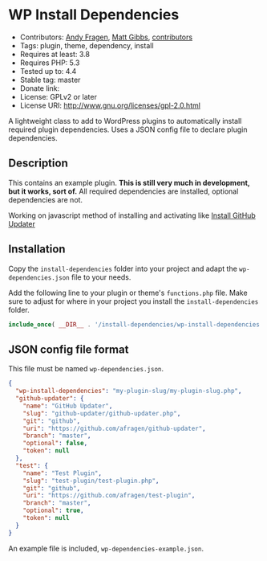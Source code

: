 # WP Install Dependencies
* Contributors: [Andy Fragen](https://github.com/afragen), [Matt Gibbs](https://github.com/mgibbs189), [contributors](https://github.com/afragen/github-updater/graphs/contributors)
* Tags: plugin, theme, dependency, install
* Requires at least: 3.8
* Requires PHP: 5.3
* Tested up to: 4.4
* Stable tag: master
* Donate link: 
* License: GPLv2 or later
* License URI: http://www.gnu.org/licenses/gpl-2.0.html

A lightweight class to add to WordPress plugins to automatically install required plugin dependencies. Uses a JSON config file to declare plugin dependencies.

## Description

This contains an example plugin. **This is still very much in development, but it works, sort of.** All required dependencies are installed, optional dependencies are not.

Working on javascript method of installing and activating like [Install GitHub Updater](https://github.com/mgibbs189/install-github-updater)

## Installation

Copy the `install-dependencies` folder into your project and adapt the `wp-dependencies.json` file to your needs.

Add the following line to your plugin or theme's `functions.php` file. Make sure to adjust for where in your project you install the `install-dependencies` folder.

```php
include_once( __DIR__ . '/install-dependencies/wp-install-dependencies.php' );
```

## JSON config file format

This file must be named `wp-dependencies.json`.

```json
{
  "wp-install-dependencies": "my-plugin-slug/my-plugin-slug.php",
  "github-updater": {
    "name": "GitHub Updater",
    "slug": "github-updater/github-updater.php",
    "git": "github",
    "uri": "https://github.com/afragen/github-updater",
    "branch": "master",
    "optional": false,
    "token": null
  },
  "test": {
    "name": "Test Plugin",
    "slug": "test-plugin/test-plugin.php",
    "git": "github",
    "uri": "https://github.com/afragen/test-plugin",
    "branch": "master",
    "optional": true,
    "token": null
  }
}
```
An example file is included, `wp-dependencies-example.json`.
